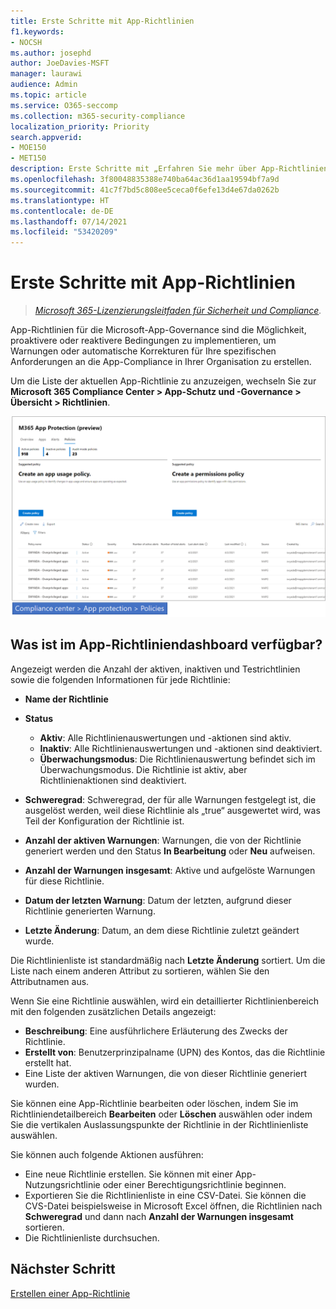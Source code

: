 ```yaml
---
title: Erste Schritte mit App-Richtlinien
f1.keywords:
- NOCSH
ms.author: josephd
author: JoeDavies-MSFT
manager: laurawi
audience: Admin
ms.topic: article
ms.service: O365-seccomp
ms.collection: m365-security-compliance
localization_priority: Priority
search.appverid:
- MOE150
- MET150
description: Erste Schritte mit „Erfahren Sie mehr über App-Richtlinien“
ms.openlocfilehash: 3f80048835388e740ba64ac36d1aa19594bf7a9d
ms.sourcegitcommit: 41c7f7bd5c808ee5ceca0f6efe13d4e67da0262b
ms.translationtype: HT
ms.contentlocale: de-DE
ms.lasthandoff: 07/14/2021
ms.locfileid: "53420209"
---
```

# <a name="get-started-with-app-policies"></a>Erste Schritte mit App-Richtlinien

>*[Microsoft 365-Lizenzierungsleitfaden für Sicherheit und Compliance](https://aka.ms/ComplianceSD).*

App-Richtlinien für die Microsoft-App-Governance sind die Möglichkeit, proaktivere oder reaktivere Bedingungen zu implementieren, um Warnungen oder automatische Korrekturen für Ihre spezifischen Anforderungen an die App-Compliance in Ihrer Organisation zu erstellen.

Um die Liste der aktuellen App-Richtlinie zu anzuzeigen, wechseln Sie zur **Microsoft 365 Compliance Center > App-Schutz und -Governance > Übersicht > Richtlinien**.

![Übersichtsseite der MAPG-Richtlinien im Microsoft 365 Compliance Center](..\media\manage-app-protection-governance\mapg-cc-policies.png)

## <a name="whats-available-on-the-app-policies-dashboard"></a>Was ist im App-Richtliniendashboard verfügbar?

Angezeigt werden die Anzahl der aktiven, inaktiven und Testrichtlinien sowie die folgenden Informationen für jede Richtlinie:

- **Name der Richtlinie**
- **Status**

  - **Aktiv**: Alle Richtlinienauswertungen und -aktionen sind aktiv.
  - **Inaktiv**: Alle Richtlinienauswertungen und -aktionen sind deaktiviert.
  - **Überwachungsmodus**: Die Richtlinienauswertung befindet sich im Überwachungsmodus. Die Richtlinie ist aktiv, aber Richtlinienaktionen sind deaktiviert.

- **Schweregrad**: Schweregrad, der für alle Warnungen festgelegt ist, die ausgelöst werden, weil diese Richtlinie als „true“ ausgewertet wird, was Teil der Konfiguration der Richtlinie ist.
- **Anzahl der aktiven Warnungen**: Warnungen, die von der Richtlinie generiert werden und den Status **In Bearbeitung** oder **Neu** aufweisen.
- **Anzahl der Warnungen insgesamt**: Aktive und aufgelöste Warnungen für diese Richtlinie.
- **Datum der letzten Warnung**: Datum der letzten, aufgrund dieser Richtlinie generierten Warnung.
- **Letzte Änderung**: Datum, an dem diese Richtlinie zuletzt geändert wurde.

Die Richtlinienliste ist standardmäßig nach **Letzte Änderung** sortiert. Um die Liste nach einem anderen Attribut zu sortieren, wählen Sie den Attributnamen aus.

Wenn Sie eine Richtlinie auswählen, wird ein detaillierter Richtlinienbereich mit den folgenden zusätzlichen Details angezeigt:

- **Beschreibung**: Eine ausführlichere Erläuterung des Zwecks der Richtlinie.
- **Erstellt von**: Benutzerprinzipalname (UPN) des Kontos, das die Richtlinie erstellt hat.
- Eine Liste der aktiven Warnungen, die von dieser Richtlinie generiert wurden.

Sie können eine App-Richtlinie bearbeiten oder löschen, indem Sie im Richtliniendetailbereich **Bearbeiten** oder **Löschen** auswählen oder indem Sie die vertikalen Auslassungspunkte der Richtlinie in der Richtlinienliste auswählen.

Sie können auch folgende Aktionen ausführen:

- Eine neue Richtlinie erstellen. Sie können mit einer App-Nutzungsrichtlinie oder einer Berechtigungsrichtlinie beginnen.
- Exportieren Sie die Richtlinienliste in eine CSV-Datei. Sie können die CVS-Datei beispielsweise in Microsoft Excel öffnen, die Richtlinien nach **Schweregrad** und dann nach **Anzahl der Warnungen insgesamt** sortieren.
- Die Richtlinienliste durchsuchen.

## <a name="next-step"></a>Nächster Schritt

[Erstellen einer App-Richtlinie](app-governance-app-policies-create.md)
